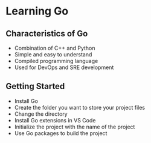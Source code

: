 # Learning Go
## Characteristics of Go
- Combination of C++ and Python
- Simple and easy to understand
- Compiled programming language
- Used for DevOps and SRE development

## Getting Started
- Install Go
- Create the folder you want to store your project files
- Change the directory
- Install Go extensions in VS Code
- Initialize the project with the name of the project
- Use Go packages to build the project

